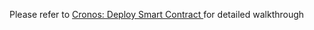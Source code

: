Please refer to [Cronos: Deploy Smart Contract
](http://localhost:8080/docs/getting-started/cronos-smart-contract.html) for detailed walkthrough

